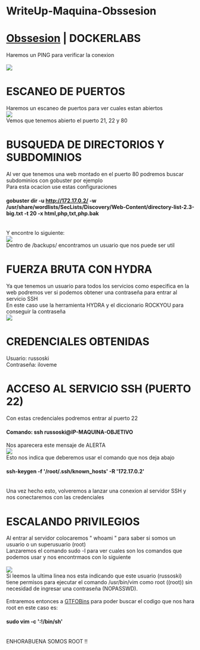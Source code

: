 # WriteUp-Maquina-Obssesion
# [Obssesion](https://dockerlabs.es/#/) | DOCKERLABS

Haremos un PING para verificar la conexion
<br>
<br>
<img src="https://github.com/user-attachments/assets/22f62124-d07c-4983-9f02-49f1149f44ae">


# ESCANEO DE PUERTOS
Haremos un escaneo de puertos para ver cuales estan abiertos
<br>
<img src="https://github.com/user-attachments/assets/10b113d0-eff0-474c-ba52-f9cdf788a0d6">
<br>
Vemos que tenemos abierto el puerto 21, 22 y 80
# BUSQUEDA DE DIRECTORIOS Y SUBDOMINIOS
Al ver que tenemos una web montado en el puerto 80 podremos buscar subdominios con gobuster por ejemplo
<br>
Para esta ocacion use estas configuraciones 
#### gobuster dir -u http://172.17.0.2/ -w /usr/share/wordlists/SecLists/Discovery/Web-Content/directory-list-2.3-big.txt -t 20 -x html,php,txt,php.bak
<br> 
Y encontre lo siguiente: 
<br>
<img src="https://github.com/user-attachments/assets/fa937875-191d-4d4b-a4fb-abdcb396a849">
<br> 
Dentro de /backups/ encontramos un usuario que nos puede ser util 

# FUERZA BRUTA CON HYDRA
Ya que tenemos un usuario para todos los servicios como especifica en la web podremos ver si podemos obtener una contraseña para entrar al servicio SSH
<br>
En este caso use la herramienta HYDRA y el diccionario ROCKYOU para conseguir la contraseña
<br>
<img src="https://github.com/user-attachments/assets/57522568-db65-40ce-a65c-c2f15000e111">

# CREDENCIALES OBTENIDAS
Usuario: russoski
<br>
Contraseña: iloveme

# ACCESO AL SERVICIO SSH (PUERTO 22)
Con estas credenciales podremos entrar al puerto 22
<br>
#### Comando: ssh russoski@IP-MAQUINA-OBJETIVO
Nos aparecera este mensaje de ALERTA
<br>
<img src="https://github.com/user-attachments/assets/a2959cc5-a613-4c3e-af2e-a26dd9cf91f4">
<br>
Esto nos indica que deberemos usar el comando que nos deja abajo
#### ssh-keygen -f '/root/.ssh/known_hosts' -R '172.17.0.2'
<br>
Una vez hecho esto, volveremos a lanzar una conexion al servidor SSH y nos conectaremos con las credenciales

# ESCALANDO PRIVILEGIOS
Al entrar al servidor colocaremos " whoami " para saber si somos un usuario o un superusuario (root)
<br>
Lanzaremos el comando sudo -l para ver cuales son los comandos que podemos usar y nos encontrmaos con lo siguiente
<br>
<br>
<img src="https://github.com/user-attachments/assets/5419e02a-5745-4c09-ba8d-841cdaa05b15">
<br>
Si leemos la ultima linea nos esta indicando que este usuario (russoski) tiene permisos para ejecutar el comando /usr/bin/vim como root ((root)) sin necesidad de ingresar una contraseña (NOPASSWD).
<br>
<br>
Entraremos entonces a [GTFOBins](https://gtfobins.github.io/gtfobins/vim/#sudo) para poder buscar el codigo que nos hara root en este caso es:
<br>
#### sudo vim -c ':!/bin/sh'
<br>
ENHORABUENA SOMOS ROOT !!
